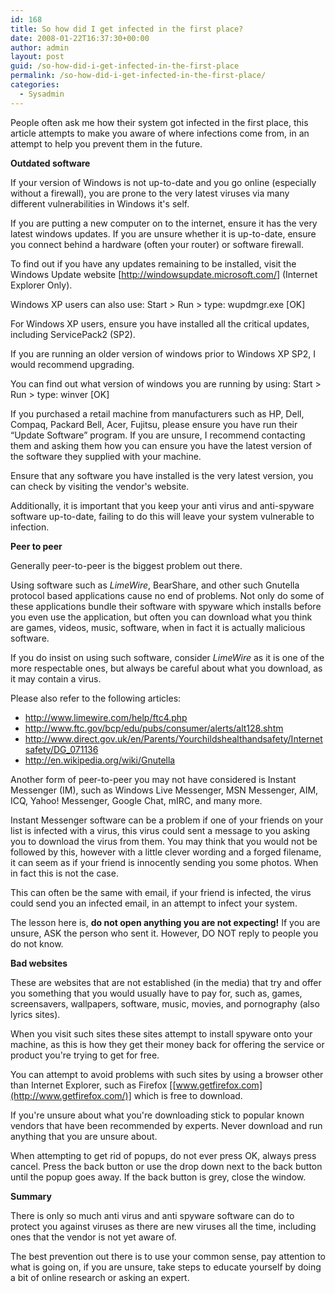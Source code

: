 ```yaml
---
id: 168
title: So how did I get infected in the first place?
date: 2008-01-22T16:37:30+00:00
author: admin
layout: post
guid: /so-how-did-i-get-infected-in-the-first-place
permalink: /so-how-did-i-get-infected-in-the-first-place/
categories:
  - Sysadmin
---
```

<p class="lead">
  People often ask me how their system got infected in the first place, this article attempts to make you aware of where infections come from, in an attempt to help you prevent them in the future.
</p>

<!--more-->

**Outdated software**

If your version of Windows is not up-to-date and you go online (especially without a firewall), you are prone to the very latest viruses via many different vulnerabilities in Windows it's self.

If you are putting a new computer on to the internet, ensure it has the very latest windows updates. If you are unsure whether it is up-to-date, ensure you connect behind a hardware (often your router) or software firewall.

To find out if you have any updates remaining to be installed, visit the Windows Update website [<http://windowsupdate.microsoft.com/>] (Internet Explorer Only).

Windows XP users can also use: Start > Run > type: wupdmgr.exe [OK]

For Windows XP users, ensure you have installed all the critical updates, including ServicePack2 (SP2).

If you are running an older version of windows prior to Windows XP SP2, I would recommend upgrading.

You can find out what version of windows you are running by using: Start > Run > type: winver [OK]

If you purchased a retail machine from manufacturers such as HP, Dell, Compaq, Packard Bell, Acer, Fujitsu, please ensure you have run their &#8220;Update Software&#8221; program. If you are unsure, I recommend contacting them and asking them how you can ensure you have the latest version of the software they supplied with your machine.

Ensure that any software you have installed is the very latest version, you can check by visiting the vendor's website.

Additionally, it is important that you keep your anti virus and anti-spyware software up-to-date, failing to do this will leave your system vulnerable to infection.

**Peer to peer**

Generally peer-to-peer is the biggest problem out there.

Using software such as _LimeWire_, BearShare, and other such Gnutella protocol based applications cause no end of problems. Not only do some of these applications bundle their software with spyware which installs before you even use the application, but often you can download what you think are games, videos, music, software, when in fact it is actually malicious software.

If you do insist on using such software, consider _LimeWire_ as it is one of the more respectable ones, but always be careful about what you download, as it may contain a virus.

Please also refer to the following articles:

  * <http://www.limewire.com/help/ftc4.php>
  * <http://www.ftc.gov/bcp/edu/pubs/consumer/alerts/alt128.shtm>
  * <http://www.direct.gov.uk/en/Parents/Yourchildshealthandsafety/Internetsafety/DG_071136>
  * <http://en.wikipedia.org/wiki/Gnutella>

Another form of peer-to-peer you may not have considered is Instant Messenger (IM), such as Windows Live Messenger, MSN Messenger, AIM, ICQ, Yahoo! Messenger, Google Chat, mIRC, and many more.

Instant Messenger software can be a problem if one of your friends on your list is infected with a virus, this virus could sent a message to you asking you to download the virus from them. You may think that you would not be followed by this, however with a little clever wording and a forged filename, it can seem as if your friend is innocently sending you some photos. When in fact this is not the case.

This can often be the same with email, if your friend is infected, the virus could send you an infected email, in an attempt to infect your system.

The lesson here is, **do not open anything you are not expecting!** If you are unsure, ASK the person who sent it. However, DO NOT reply to people you do not know.

**Bad websites**

These are websites that are not established (in the media) that try and offer you something that you would usually have to pay for, such as, games, screensavers, wallpapers, software, music, movies, and pornography (also lyrics sites).

When you visit such sites these sites attempt to install spyware onto your machine, as this is how they get their money back for offering the service or product you're trying to get for free.

You can attempt to avoid problems with such sites by using a browser other than Internet Explorer, such as Firefox [[www.getfirefox.com](http://www.getfirefox.com/)] which is free to download.

If you're unsure about what you're downloading stick to popular known vendors that have been recommended by experts. Never download and run anything that you are unsure about.

When attempting to get rid of popups, do not ever press OK, always press cancel. Press the back button or use the drop down next to the back button until the popup goes away. If the back button is grey, close the window.

**Summary**

There is only so much anti virus and anti spyware software can do to protect you against viruses as there are new viruses all the time, including ones that the vendor is not yet aware of.

The best prevention out there is to use your common sense, pay attention to what is going on, if you are unsure, take steps to educate yourself by doing a bit of online research or asking an expert.